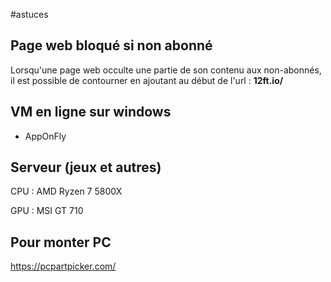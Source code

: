 #astuces

## Page web bloqué si non abonné

Lorsqu'une page web occulte une partie de son contenu aux non-abonnés, il est possible de contourner en ajoutant au début de l'url : **12ft.io/**


## VM en ligne sur windows

- AppOnFly


## Serveur (jeux et autres)

CPU : AMD Ryzen 7 5800X

GPU : MSI GT 710


## Pour monter PC

https://pcpartpicker.com/


